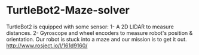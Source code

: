 # TurtleBot2-Maze-solver
TurtleBot2 is equipped with some sensor:
1- A 2D LIDAR to measure distances.
2- Gyroscope and wheel encoders to measure robot's position & orientation.
Our robot is stuck into a maze and our mission is to get it out.
http://www.rosject.io/l/161d9160/
